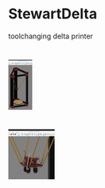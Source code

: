 # StewartDelta
toolchanging delta printer
# <img src="image.png?raw=true" height="100" align="top" />
# <img src="image2.png?raw=true" height="100" align="top" />
